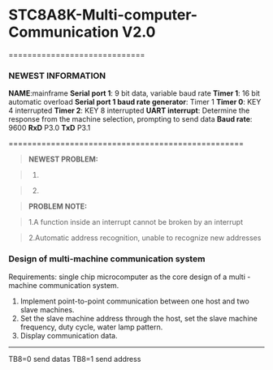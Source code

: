 # STC8A8K-Multi-computer-Communication V2.0
=============================
###  NEWEST INFORMATION

**NAME**:mainframe
**Serial port 1**: 9 bit data, variable baud rate
**Timer 1**: 16 bit automatic overload
**Serial port 1 baud rate generator**: Timer 1
**Timer 0**: KEY 4  interrupted
**Timer 2**: KEY 8  interrupted
**UART interrupt**: Determine the response from the machine selection, prompting to send data
**Baud rate**: 9600
**RxD** P3.0
**TxD** P3.1

==================================================
>**NEWEST PROBLEM:**

>1.

>2.

>**PROBLEM NOTE:**

>1.A function inside an interrupt cannot be broken by an interrupt

>2.Automatic address recognition, unable to recognize new addresses

###  Design of multi-machine communication system

Requirements: single chip microcomputer as the core design of a multi - machine communication system.

1. Implement point-to-point communication between one host and two slave machines.
2. Set the slave machine address through the host, set the slave machine frequency, duty cycle, water lamp pattern.
3. Display communication data.


------------------------------
TB8=0 send datas
TB8=1 send address
